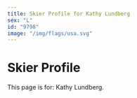 ```yaml
---
title: Skier Profile for Kathy Lundberg
sex: "L"
id: "9798"
image: "/img/flags/usa.svg" 
---
```


# Skier Profile

This page is for: Kathy Lundberg.
    